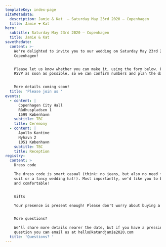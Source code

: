 ```yaml
---
templateKey: index-page
siteMetadata:
  description: Jamie & Kat  – Saturday May 23rd 2020 – Copenhagen
  title: Jamie ❤️ Kat
hero:
  subtitle: Saturday May 23rd 2020 – Copenhagen
  title: Jamie & Kat
savethedate:
  content: >-
    We're delighted to invite you to our wedding on Saturday May 23rd 2020 in
    Copenhagen!


    Please let us know whether you can make it, using the form below. Please
    RSVP as soon as possible, so we can confirm numbers and plan the day.


    More details coming soon! 
  title: 'Please join us '
events:
  - content: |
      Copenhagen City Hall
      Rådhuspladsen 1
      1599 København
    subtitle: TBC
    title: Ceremony
  - content: |
      Apollo Kantine
      Nyhavn 2
      1051 København
    subtitle: TBC
    title: Reception
registry:
  content: >
    Dress code

    The dress code is smart casual (think: no jeans, but also no need for a full
    suit or a fancy wedding hat!). Most importantly, we'd like you to be happy
    and comfortable!


    Gifts

    Your presence is present enough! Please don't worry about buying a gift. 


    More questions?

    We'll share more details nearer the date, but if you have a pressing
    question you can email us at hello@katandjamie2020.com 
  title: 'Questions? '
---
```


